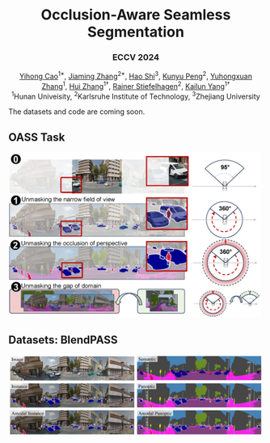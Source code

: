 <p align="center">
<h1 align="center"><strong>Occlusion-Aware Seamless Segmentation</strong></h1>
<h3 align="center">ECCV 2024</h3>

<p align="center">
    <a href="">Yihong Cao</a><sup>1*</sup>,</span>
    <a href="">Jiaming Zhang</a><sup>2*</sup>,
    <a href="">Hao Shi</a><sup>3</sup>,
    <a href="">Kunyu Peng</a><sup>2</sup>,
    <a href="">Yuhongxuan Zhang</a><sup>1</sup>,
    <a href="">Hui Zhang</a><sup>1†</sup>,
    <a href="">Rainer Stiefelhagen</a><sup>2</sup>,
    <a href="">Kailun Yang</a><sup>1†</sup>
    <br>
        <sup>1</sup>Hunan Univeisity,
        <sup>2</sup>Karlsruhe Institute of Technology,
        <sup>3</sup>Zhejiang University
</p>

The datasets and code are coming soon.

## OASS Task
<div align="left">
  <img src="Img/OASS_Task.png" width="500"/>
</div>

## Datasets: BlendPASS
<div align="left">
  <img src="Img/BlendPASS.png" width="600"/>
</div>


